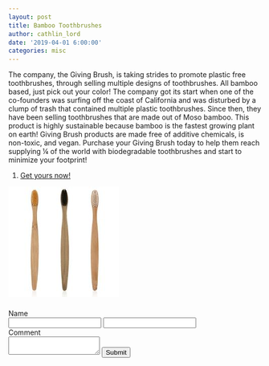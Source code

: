 ```yaml
---
layout: post
title: Bamboo Toothbrushes
author: cathlin_lord
date: '2019-04-01 6:00:00'
categories: misc
---
```

The company, the Giving Brush, is taking strides to promote plastic free
toothbrushes, through selling multiple designs of toothbrushes. All bamboo
based, just pick out your color! The company got its start when one of the
co-founders was surfing off the coast of California and was disturbed by a
clump of trash that contained multiple plastic toothbrushes. Since then, they
have been selling toothbrushes that are made out of Moso bamboo. This product
is highly sustainable because bamboo is the fastest growing plant on earth!
Giving Brush products are made free of additive chemicals, is non-toxic, and
vegan. Purchase your Giving Brush today to help them reach supplying ¼ of the
world with biodegradable toothbrushes and start to minimize your footprint!
<ol>
  <li><a href="https://givingbrush.com/products/eco-friendly-giving-brush-1" target="_blank">Get yours now!</a></li>
</ol>


![Toothbrushes Photo](/img/uploads/toothbrushes.jpg)
<form action="http://localhost:9000/hooks/add-comment">
  <input type="hidden" name="reply_to" value="{{ include.reply_to }}" />
  <div style="clear: both; padding-top: .5em;">Name</div>
  <input type="text" name="author" />
  <input type="text" name="email" />
  <div>Comment</div>
  <textarea name="text"></textarea>
  <input type="submit" value="Submit" />
</form>
